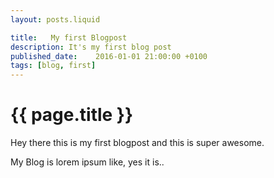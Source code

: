 ```yaml
---
layout: posts.liquid

title:   My first Blogpost
description: It's my first blog post
published_date:    2016-01-01 21:00:00 +0100
tags: [blog, first]
---
```

# {{ page.title }}

Hey there this is my first blogpost and this is super awesome.

My Blog is lorem ipsum like, yes it is..
